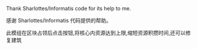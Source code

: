 Thank Sharlottes/Informatis code for its help to me.


感谢 Sharlottes/Informatis 代码提供的帮助。

此模组在区块占领后点击按钮,将核心内资源达到上限,缩短资源积攒时间,还可以修复建筑

